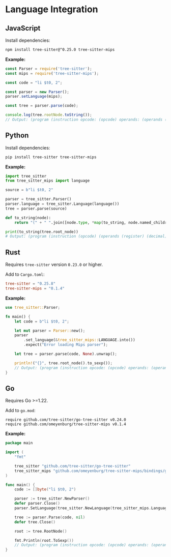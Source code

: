 # Language Integration

## JavaScript

Install dependencies:
```sh
npm install tree-sitter@^0.25.0 tree-sitter-mips
```

**Example:**
```javascript
const Parser = require('tree-sitter');
const mips = require('tree-sitter-mips');

const code = "li $t0, 2";

const parser = new Parser();
parser.setLanguage(mips);

const tree = parser.parse(code);

console.log(tree.rootNode.toString());
// Output: (program (instruction opcode: (opcode) operands: (operands (register) (decimal))))
```

## Python

Install dependencies:
```sh
pip install tree-sitter tree-sitter-mips
```

**Example:**
```python
import tree_sitter
from tree_sitter_mips import language

source = b"li $t0, 2"

parser = tree_sitter.Parser()
parser.language = tree_sitter.Language(language())
tree = parser.parse(source)

def to_string(node):
    return "(" + " ".join([node.type, *map(to_string, node.named_children)]) + ")"

print(to_string(tree.root_node))
# Output: (program (instruction (opcode) (operands (register) (decimal))))
```

## Rust

Requires `tree-sitter` version `0.23.0` or higher.

Add to `Cargo.toml`:
```toml
tree-sitter = "0.25.8"
tree-sitter-mips = "0.1.4"
```

**Example:**
```rust
use tree_sitter::Parser;

fn main() {
    let code = b"li $t0, 2";

    let mut parser = Parser::new();
    parser
        .set_language(&tree_sitter_mips::LANGUAGE.into())
        .expect("Error loading Mips parser");

    let tree = parser.parse(code, None).unwrap();

    println!("{}", tree.root_node().to_sexp());
    // Output: (program (instruction opcode: (opcode) operands: (operands (register) (decimal))))
}
```

## Go

Requires Go >=1.22.

Add to `go.mod`:
```gomod
require github.com/tree-sitter/go-tree-sitter v0.24.0
require github.com/omeyenburg/tree-sitter-mips v0.1.4
```

**Example:**
```go
package main

import (
    "fmt"

    tree_sitter "github.com/tree-sitter/go-tree-sitter"
    tree_sitter_mips "github.com/omeyenburg/tree-sitter-mips/bindings/go"
)

func main() {
    code := []byte("li $t0, 2")

    parser := tree_sitter.NewParser()
    defer parser.Close()
    parser.SetLanguage(tree_sitter.NewLanguage(tree_sitter_mips.Language()))

    tree := parser.Parse(code, nil)
    defer tree.Close()

    root := tree.RootNode()

    fmt.Println(root.ToSexp())
    // Output: (program (instruction opcode: (opcode) operands: (operands (register) (decimal))))
}
```
